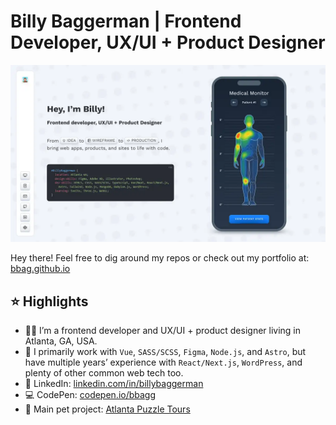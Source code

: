 # Billy Baggerman | Frontend Developer, UX/UI + Product Designer 

[![Welcome!](/poster.webp)](https://bbag.github.io)

Hey there! Feel free to dig around my repos or check out my portfolio at: [bbag.github.io](https://bbag.github.io)

## ⭐ Highlights

- 👱‍♂️ I’m a frontend developer and UX/UI + product designer living in Atlanta, GA, USA.
- 🔧 I primarily work with `Vue`, `SASS/SCSS`, `Figma`, `Node.js`, and `Astro`, but have multiple years’ experience with `React/Next.js`, `WordPress`, and plenty of other common web tech too.
- 💼 LinkedIn: [linkedin.com/in/billybaggerman](https://www.linkedin.com/in/billybaggerman)
- 💻 CodePen: [codepen.io/bbagg](https://codepen.io/bbagg)
- 🧩 Main pet project: [Atlanta Puzzle Tours](https://www.atlantapuzzletours.com)
